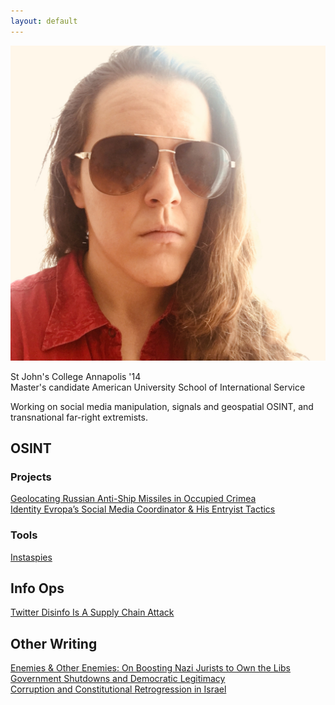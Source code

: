 ```yaml
---
layout: default
---
```


<img class="profile-picture" src="./assets/images/opsecface.jpg">

St John's College Annapolis '14   
Master's candidate American University School of International Service

Working on social media manipulation, signals and geospatial OSINT, and transnational far-right extremists.

## OSINT

### Projects
[Geolocating Russian Anti-Ship Missiles in Occupied Crimea](https://heupchurch.github.io/kerch-strait-bal-geolocation)  
[Identity Evropa’s Social Media Coordinator & His Entryist Tactics](https://heupchurch.github.io/ie-entryism)  

### Tools
[Instaspies](https://github.com/heupchurch/instaspies)

## Info Ops

[Twitter Disinfo Is A Supply Chain Attack](https://heupchurch.github.io/twitter-supply-chain-attacks)  

## Other Writing

[Enemies & Other Enemies: On Boosting Nazi Jurists to Own the Libs](https://heupchurch.github.io/enemies-and-other-enemies)  
[Government Shutdowns and Democratic Legitimacy](https://heupchurch.github.io/shutdowns-and-democracy)  
[Corruption and Constitutional Retrogression in Israel](https://heupchurch.github.io/retrogression-israel)
